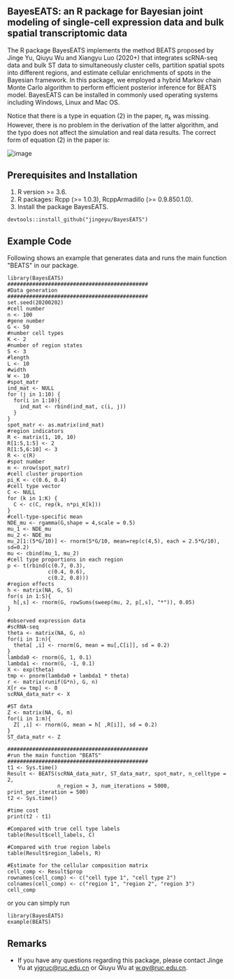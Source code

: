 ## BayesEATS: an R package for Bayesian joint modeling of single-cell expression data and bulk spatial transcriptomic data

The R package BayesEATS implements the method BEATS proposed by Jinge Yu, Qiuyu Wu and Xiangyu Luo (2020+) that integrates scRNA-seq data and bulk ST data to simultaneously cluster cells, partition spatial spots into different regions, and estimate cellular enrichments of spots in the Bayesian framework. In this package, we employed a hybrid Markov chain Monte Carlo algorithm to perform efficient posterior inference for BEATS model. BayesEATS can be installed in commonly used operating systems including Windows, Linux and Mac OS. 

Notice that there is a type in equation (2) in the paper, $\pi_k$ was missing. However, there is no problem in the derivation of the latter algorithm, and the typo does not affect the simulation and real data results. The correct form of equation (2) in the paper is:

![image](https://github.com/jingeyu/BayesEATS/tree/master/images/revise.png)


## Prerequisites and Installation

1. R version >= 3.6.
2. R packages: Rcpp (>= 1.0.3), RcppArmadillo (>= 0.9.850.1.0).
3. Install the package BayesEATS.

```
devtools::install_github("jingeyu/BayesEATS")
```


## Example Code
Following shows an example that generates data and runs the main function "BEATS" in our package. 

``` {r, eval=FALSE}
library(BayesEATS)
#############################################
#Data generation
#############################################
set.seed(20200202)
#cell number
n <- 100
#gene number
G <- 50
#number cell types
K <- 2
#number of region states
S <- 3
#length
L <- 10
#width
W <- 10
#spot_matr
ind_mat <- NULL
for (j in 1:10) {
  for(i in 1:10){
    ind_mat <- rbind(ind_mat, c(i, j))
  }
}
spot_matr <- as.matrix(ind_mat)
#region indicators
R <- matrix(1, 10, 10)
R[1:5,1:5] <- 2
R[1:5,6:10] <- 3
R <- c(R)
#spot number
m <- nrow(spot_matr)
#cell cluster proportion
pi_K <- c(0.6, 0.4)
#cell type vector
C <- NULL
for (k in 1:K) {
  C <- c(C, rep(k, n*pi_K[k])) 
}
#cell-type-specific mean
NDE_mu <- rgamma(G,shape = 4,scale = 0.5)
mu_1 <- NDE_mu
mu_2 <- NDE_mu
mu_2[1:(5*G/10)] <- rnorm(5*G/10, mean=rep(c(4,5), each = 2.5*G/10), sd=0.2)
mu <- cbind(mu_1, mu_2)
#cell type proportions in each region
p <- t(rbind(c(0.7, 0.3),
             c(0.4, 0.6),
             c(0.2, 0.8)))
#region effects
h <- matrix(NA, G, S)
for(s in 1:S){
  h[,s] <- rnorm(G, rowSums(sweep(mu, 2, p[,s], "*")), 0.05)
}

#observed expression data 
#scRNA-seq
theta <- matrix(NA, G, n)
for(i in 1:n){
  theta[ ,i] <- rnorm(G, mean = mu[,C[i]], sd = 0.2)
}
lambda0 <- rnorm(G, 1, 0.1) 
lambda1 <- rnorm(G, -1, 0.1) 
X <- exp(theta)
tmp <- pnorm(lambda0 + lambda1 * theta)
r <- matrix(runif(G*n), G, n)
X[r <= tmp] <- 0
scRNA_data_matr <- X

#ST data
Z <- matrix(NA, G, m)    
for(i in 1:m){
  Z[ ,i] <- rnorm(G, mean = h[ ,R[i]], sd = 0.2)
}
ST_data_matr <- Z

#############################################
#run the main function "BEATS"
#############################################
t1 <- Sys.time()
Result <- BEATS(scRNA_data_matr, ST_data_matr, spot_matr, n_celltype = 2,
                n_region = 3, num_iterations = 5000, print_per_iteration = 500)
t2 <- Sys.time()

#time cost
print(t2 - t1)

#Compared with true cell type labels
table(Result$cell_labels, C)

#Compared with true region labels
table(Result$region_labels, R)

#Estimate for the cellular composition matrix
cell_comp <- Result$prop
rownames(cell_comp) <- c("cell type 1", "cell type 2")
colnames(cell_comp) <- c("region 1", "region 2", "region 3")
cell_comp

```
 
or you can simply run
``` {r, eval=FALSE}
library(BayesEATS)
example(BEATS)
```

## Remarks
* If you have any questions regarding this package, please contact Jinge Yu at yjgruc@ruc.edu.cn or Qiuyu Wu at w.qy@ruc.edu.cn.

